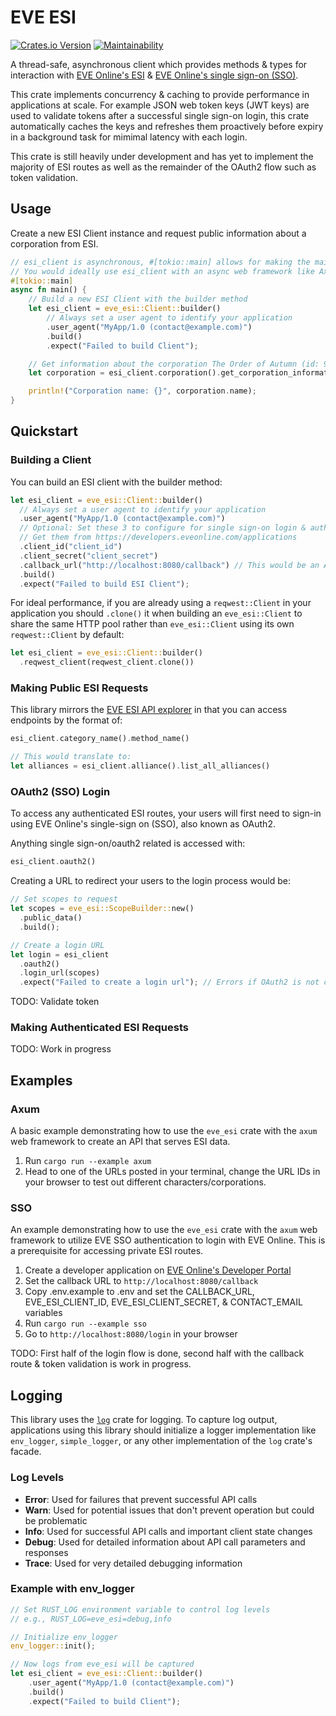 # EVE ESI

[![Crates.io Version](https://img.shields.io/crates/v/eve_esi?logo=rust)](https://crates.io/crates/eve_esi/)
[![Maintainability](https://qlty.sh/gh/hyziri/projects/eve_esi/maintainability.svg)](https://qlty.sh/gh/hyziri/projects/eve_esi)

A thread-safe, asynchronous client which provides methods & types for interaction with [EVE Online's ESI](https://developers.eveonline.com/api-explorer) & [EVE Online's single sign-on (SSO)](https://developers.eveonline.com/docs/services/sso/).

This crate implements concurrency & caching to provide performance in applications at scale. For example JSON web token keys (JWT keys) are used to validate tokens after a successful single sign-on login, this crate automatically caches the keys and refreshes them proactively before expiry in a background task for mimimal latency with each login.

This crate is still heavily under development and has yet to implement the majority of ESI routes as well as the remainder of the OAuth2 flow such as token validation.

## Usage

Create a new ESI Client instance and request public information about a corporation from ESI.

```rust
// esi_client is asynchronous, #[tokio::main] allows for making the main function async
// You would ideally use esi_client with an async web framework like Axum as shown in examples
#[tokio::main]
async fn main() {
    // Build a new ESI Client with the builder method
    let esi_client = eve_esi::Client::builder()
        // Always set a user agent to identify your application
        .user_agent("MyApp/1.0 (contact@example.com)")
        .build()
        .expect("Failed to build Client");

    // Get information about the corporation The Order of Autumn (id: 98785281)
    let corporation = esi_client.corporation().get_corporation_information(98785281).await.unwrap();

    println!("Corporation name: {}", corporation.name);
}
```

## Quickstart

### Building a Client

You can build an ESI client with the builder method:

```rust
let esi_client = eve_esi::Client::builder()
  // Always set a user agent to identify your application
  .user_agent("MyApp/1.0 (contact@example.com)")
  // Optional: Set these 3 to configure for single sign-on login & authenticated ESI routes
  // Get them from https://developers.eveonline.com/applications
  .client_id("client_id")
  .client_secret("client_secret")
  .callback_url("http://localhost:8080/callback") // This would be an API endpoint on your app, see SSO example
  .build()
  .expect("Failed to build ESI Client");
```

For ideal performance, if you are already using a `reqwest::Client` in your application you should `.clone()` it when building an `eve_esi::Client` to share the same HTTP pool rather than `eve_esi::Client` using its own `reqwest::Client` by default:

```rust
let esi_client = eve_esi::Client::builder()
  .reqwest_client(reqwest_client.clone())
```

### Making Public ESI Requests

This library mirrors the [EVE ESI API explorer](https://developers.eveonline.com/api-explorer) in that you can access endpoints by the format of:

```rust
esi_client.category_name().method_name()

// This would translate to:
let alliances = esi_client.alliance().list_all_alliances()
```

### OAuth2 (SSO) Login

To access any authenticated ESI routes, your users will first need to sign-in using EVE Online's single-sign on (SSO), also known as OAuth2.

Anything single sign-on/oauth2 related is accessed with:

```rust
esi_client.oauth2()
```

Creating a URL to redirect your users to the login process would be:

```rust
// Set scopes to request
let scopes = eve_esi::ScopeBuilder::new()
  .public_data()
  .build();

// Create a login URL
let login = esi_client
  .oauth2()
  .login_url(scopes)
  .expect("Failed to create a login url"); // Errors if OAuth2 is not configured on client
```

TODO: Validate token

### Making Authenticated ESI Requests

TODO: Work in progress

## Examples

### Axum

A basic example demonstrating how to use the `eve_esi` crate with the `axum` web framework to create an API that serves ESI data.

1. Run `cargo run --example axum`
2. Head to one of the URLs posted in your terminal, change the URL IDs in your browser to test out different characters/corporations.

### SSO

An example demonstrating how to use the `eve_esi` crate with the `axum` web framework to utilize EVE SSO authentication to login with EVE Online. This is a prerequisite for accessing private ESI routes.

1. Create a developer application on [EVE Online's Developer Portal](https://developers.eveonline.com/applications)
2. Set the callback URL to `http://localhost:8080/callback`
3. Copy .env.example to .env and set the CALLBACK_URL, EVE_ESI_CLIENT_ID, EVE_ESI_CLIENT_SECRET, & CONTACT_EMAIL variables
4. Run `cargo run --example sso`
5. Go to `http://localhost:8080/login` in your browser

TODO: First half of the login flow is done, second half with the callback route & token validation is work in progress.

## Logging

This library uses the [`log`](https://crates.io/crates/log) crate for logging. To capture log output,
applications using this library should initialize a logger implementation like `env_logger`,
`simple_logger`, or any other implementation of the `log` crate's facade.

### Log Levels

- **Error**: Used for failures that prevent successful API calls
- **Warn**: Used for potential issues that don't prevent operation but could be problematic
- **Info**: Used for successful API calls and important client state changes
- **Debug**: Used for detailed information about API call parameters and responses
- **Trace**: Used for very detailed debugging information

### Example with env_logger

```rust
// Set RUST_LOG environment variable to control log levels
// e.g., RUST_LOG=eve_esi=debug,info

// Initialize env_logger
env_logger::init();

// Now logs from eve_esi will be captured
let esi_client = eve_esi::Client::builder()
    .user_agent("MyApp/1.0 (contact@example.com)")
    .build()
    .expect("Failed to build Client");
```
